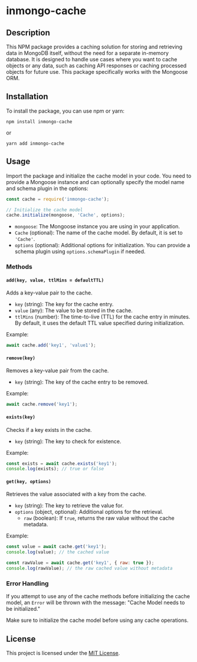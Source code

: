 # inmongo-cache


## Description

This NPM package provides a caching solution for storing and retrieving data in MongoDB itself, without the need for a separate in-memory database. It is designed to handle use cases where you want to cache objects or any data, such as caching API responses or caching processed objects for future use. This package specifically works with the Mongoose ORM.

## Installation

To install the package, you can use npm or yarn:

```shell
npm install inmongo-cache
```
or
```shell
yarn add inmongo-cache
```

## Usage

Import the package and initialize the cache model in your code. You need to provide a Mongoose instance and can optionally specify the model name and schema plugin in the options:

  ```javascript
  const cache = require('inmongo-cache');

  // Initialize the cache model
  cache.initialize(mongoose, 'Cache', options);
  ```

  - `mongoose`: The Mongoose instance you are using in your application.
  - `Cache` (optional): The name of the cache model. By default, it is set to `'Cache'`.
  - `options` (optional): Additional options for initialization. You can provide a schema plugin using `options.schemaPlugin` if needed.

### Methods

#### `add(key, value, ttlMins = defaultTTL)`

Adds a key-value pair to the cache.

- `key` (string): The key for the cache entry.
- `value` (any): The value to be stored in the cache.
- `ttlMins` (number): The time-to-live (TTL) for the cache entry in minutes. By default, it uses the default TTL value specified during initialization.

Example:

```javascript
await cache.add('key1', 'value1');
```

#### `remove(key)`

Removes a key-value pair from the cache.

- `key` (string): The key of the cache entry to be removed.

Example:

```javascript
await cache.remove('key1');
```

#### `exists(key)`

Checks if a key exists in the cache.

- `key` (string): The key to check for existence.

Example:

```javascript
const exists = await cache.exists('key1');
console.log(exists); // true or false
```

#### `get(key, options)`

Retrieves the value associated with a key from the cache.

- `key` (string): The key to retrieve the value for.
- `options` (object, optional): Additional options for the retrieval.
  - `raw` (boolean): If `true`, returns the raw value without the cache metadata.

Example:

```javascript
const value = await cache.get('key1');
console.log(value); // the cached value

const rawValue = await cache.get('key1', { raw: true });
console.log(rawValue); // the raw cached value without metadata
```

### Error Handling

If you attempt to use any of the cache methods before initializing the cache model, an `Error` will be thrown with the message: "Cache Model needs to be initialized."

Make sure to initialize the cache model before using any cache operations.

## License

This project is licensed under the [MIT License](https://opensource.org/licenses/MIT).
